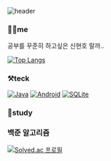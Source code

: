 ![header](https://capsule-render.vercel.app/api?type=Rounded&color=auto&height=300&section=header&text=현호의%20작은일기장📖&fontSize=90)
### 👨‍💻me
  공부를 꾸준히 하고싶은 신현호 랄까..
  
  [![Top Langs](https://github-readme-stats.vercel.app/api/top-langs/?username=shh4922)](https://github.com/shh4922/github-readme-stats)




### ⚒teck 
[![Java](https://img.shields.io/badge/Java-red?style=flat-square&logo=Java&logoColor=black)](github.com/Joowon0220/TODO-List)
[![Android](https://img.shields.io/badge/Android-green?style=flat-square&logo=Android&logoColor=black)](github.com/Joowon0220/TODO-List)
[![SQLite](https://img.shields.io/badge/SQLite-gray?style=flat-square&logo=SQLite&logoColor=black)](github.com/Joowon0220/TODO-List)



### 📕study



### 백준 알고리즘
[![Solved.ac
프로필](http://mazassumnida.wtf/api/v2/generate_badge?boj=hyeonho1836)](https://solved.ac/hyeonho1836)

